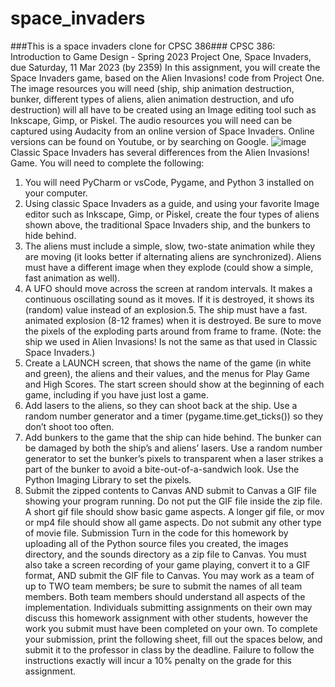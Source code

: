 # space_invaders
###This is a space invaders clone for CPSC 386###
CPSC 386: Introduction to Game Design - Spring 2023
Project One, Space Invaders, due Saturday, 11 Mar 2023 (by 2359)
In this assignment, you will create the Space Invaders game, based on the Alien Invasions! code
from Project One. The image resources you will need (ship, ship animation destruction, bunker,
different types of aliens, alien animation destruction, and ufo destruction) will all have to be
created using an Image editing tool such as Inkscape, Gimp, or Piskel. The audio resources you
will need can be captured using Audacity from an online version of Space Invaders.
Online versions can be found on Youtube, or by searching on Google.
![image](https://user-images.githubusercontent.com/57689601/224385085-6e0ee5c1-63da-4a4b-8d6c-bfb60a555d1e.png)
Classic Space Invaders has several differences from the Alien Invasions! Game. You will need to
complete the following:
1. You will need PyCharm or vsCode, Pygame, and Python 3 installed on your computer.
2. Using classic Space Invaders as a guide, and using your favorite Image editor such
as Inkscape, Gimp, or Piskel, create the four types of aliens shown above, the
traditional Space Invaders ship, and the bunkers to hide behind.
3. The aliens must include a simple, slow, two-state animation while they are
moving (it looks better if alternating aliens are synchronized). Aliens must have a different
image when they explode (could show a simple, fast animation as well).
4. A UFO should move across the screen at random intervals. It makes a continuous oscillating
sound as it moves. If it is destroyed, it shows its (random) value instead of an explosion.5. The ship must have a fast. animated explosion (8-12 frames) when it is destroyed. Be sure to
move the pixels of the exploding parts around from frame to frame. (Note: the ship we used in
Alien Invasions! Is not the same as that used in Classic Space Invaders.)
6. Create a LAUNCH screen, that shows the name of the game (in white and green), the aliens
and their values, and the menus for Play Game and High Scores. The start screen should
show at the beginning of each game, including if you have just lost a game.
7. Add lasers to the aliens, so they can shoot back at the ship. Use a random number generator
and a timer (pygame.time.get_ticks()) so they don’t shoot too often.
8. Add bunkers to the game that the ship can hide behind. The bunker can be damaged by both
the ship’s and aliens’ lasers. Use a random number generator to set the bunker’s pixels to
transparent when a laser strikes a part of the bunker to avoid a bite-out-of-a-sandwich look.
Use the Python Imaging Library to set the pixels.
9. Submit the zipped contents to Canvas AND submit to Canvas a GIF file showing your program
running. Do not put the GIF file inside the zip file. A short gif file should show basic game
aspects. A longer gif file, or mov or mp4 file should show all game aspects. Do not submit any
other type of movie file.
Submission
Turn in the code for this homework by uploading all of the Python source files you created, the
images directory, and the sounds directory as a zip file to Canvas. You must also take a screen
recording of your game playing, convert it to a GIF format, AND submit the GIF file to Canvas.
You may work as a team of up to TWO team members; be sure to submit the names of all team
members. Both team members should understand all aspects of the implementation.
Individuals submitting assignments on their own may discuss this homework assignment with other
students, however the work you submit must have been completed on your own.
To complete your submission, print the following sheet, fill out the spaces below, and submit it to the
professor in class by the deadline. Failure to follow the instructions exactly will incur a 10% penalty
on the grade for this assignment.
